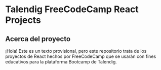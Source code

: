 # Talendig FreeCodeCamp React Projects

## Acerca del proyecto

¡Hola! Este es un texto provisional, pero este repositorio trata de los proyectos de React hechos por FreeCodeCamp que se usarán con fines educativos para la plataforma Bootcamp de Talendig. 